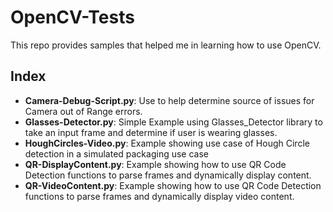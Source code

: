 # OpenCV-Tests
This repo provides samples that helped me in learning how to use OpenCV.

## Index
- **Camera-Debug-Script.py**: Use to help determine source of issues for Camera out of Range errors.
- **Glasses-Detector.py**: Simple Example using Glasses_Detector library to take an input frame and determine if user is wearing glasses.
- **HoughCircles-Video.py**: Example showing use case of Hough Circle detection in a simulated packaging use case
- **QR-DisplayContent.py**: Example showing how to use QR Code Detection functions to parse frames and dynamically display content.
- **QR-VideoContent.py**: Example showing how to use QR Code Detection functions to parse frames and dynamically display video content.
